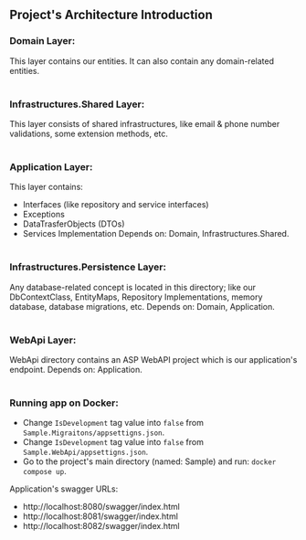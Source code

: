 ## Project's Architecture Introduction

### Domain Layer:
This layer contains our entities. It can also contain any domain-related entities.
<br></br>
### Infrastructures.Shared Layer:
This layer consists of shared infrastructures, like email & phone number validations, some extension methods, etc.
<br></br>
### Application Layer:
This layer contains:
- Interfaces (like repository and service interfaces)
- Exceptions
- DataTrasferObjects (DTOs)
- Services Implementation
Depends on: Domain, Infrastructures.Shared.
<br></br>
### Infrastructures.Persistence Layer:
Any database-related concept is located in this directory; like our DbContextClass,
EntityMaps, Repository Implementations, memory database, database migrations, etc.
Depends on: Domain, Application.
<br></br>
### WebApi Layer:
WebApi directory contains an ASP WebAPI project which is our application's endpoint.
Depends on: Application.
<br></br>
### Running app on Docker:
- Change <code>IsDevelopment</code> tag value into <code>false</code> from <code>Sample.Migraitons/appsettigns.json</code>.
- Change <code>IsDevelopment</code> tag value into <code>false</code> from <code>Sample.WebApi/appsettigns.json</code>.
- Go to the project's main directory (named: Sample) and run: <code>docker compose up</code>.

Application's swagger URLs: 
- http://localhost:8080/swagger/index.html
- http://localhost:8081/swagger/index.html
- http://localhost:8082/swagger/index.html
